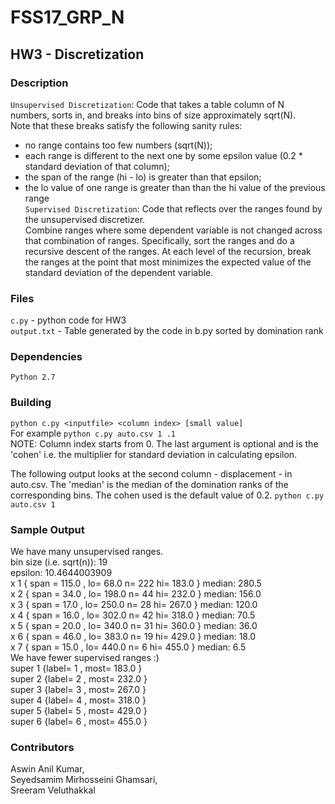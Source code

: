 # FSS17_GRP_N
## HW3 - Discretization

### Description
`Unsupervised Discretization`: Code that takes a table column of N numbers, sorts in, and breaks into bins of size approximately sqrt(N).   
Note that these breaks satisfy the following sanity rules:  
- no range contains too few numbers (sqrt(N));  
- each range is different to the next one by some epsilon value (0.2 * standard deviation of that column);
- the span of the range (hi - lo) is greater than that epsilon;  
- the lo value of one range is greater than than the hi value of the previous range  
`Supervised Discretization`: Code that reflects over the ranges found by the unsupervised discretizer.  
Combine ranges where some dependent variable is not changed across that combination of ranges. Specifically, sort the ranges and do a recursive descent of the ranges. At each level of the recursion, break the ranges at the point that most minimizes the expected value of the standard deviation of the dependent variable.

### Files
`c.py` - python code for HW3   
`output.txt` - Table generated by the code in b.py sorted by domination rank  

### Dependencies
`Python 2.7`

### Building
`python c.py <inputfile> <column index> [small value]`  
For example `python c.py auto.csv 1 .1`  
NOTE:
Column index starts from 0.
The last argument is optional and is the 'cohen' i.e. the multiplier for standard deviation in calculating epsilon.

The following output looks at the second column - displacement - in auto.csv. The 'median' is the median of the domination ranks of the corresponding bins. The cohen used is the default value of 0.2.
`python c.py auto.csv 1`

### Sample Output
We have many unsupervised ranges.  
bin size (i.e. sqrt(n)): 19  
epsilon: 10.4644003909  
x     1 { span =  115.0 , lo=  68.0  n=  222  hi=  183.0 } median:  280.5  
x     2 { span =  34.0 , lo=  198.0  n=  44  hi=  232.0 } median:  156.0  
x     3 { span =  17.0 , lo=  250.0  n=  28  hi=  267.0 } median:  120.0  
x     4 { span =  16.0 , lo=  302.0  n=  42  hi=  318.0 } median:  70.5  
x     5 { span =  20.0 , lo=  340.0  n=  31  hi=  360.0 } median:  36.0  
x     6 { span =  46.0 , lo=  383.0  n=  19  hi=  429.0 } median:  18.0  
x     7 { span =  15.0 , lo=  440.0  n=  6  hi=  455.0 } median:  6.5  
We have fewer supervised ranges :)  
super     1   {label=  1 , most=  183.0 }  
super     2   {label=  2 , most=  232.0 }  
super     3   {label=  3 , most=  267.0 }  
super     4   {label=  4 , most=  318.0 }  
super     5   {label=  5 , most=  429.0 }  
super     6   {label=  6 , most=  455.0 }  
 

### Contributors
Aswin Anil Kumar,  
Seyedsamim Mirhosseini Ghamsari,  
Sreeram Veluthakkal
